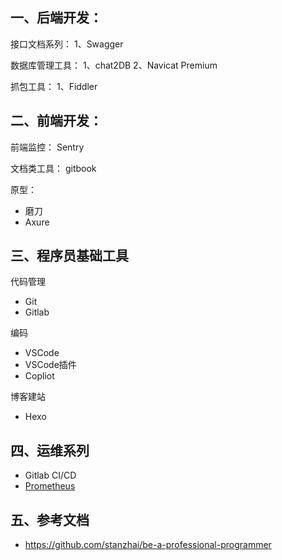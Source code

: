## 一、后端开发：
接口文档系列：
1、Swagger

数据库管理工具：
1、chat2DB
2、Navicat Premium

抓包工具：
1、Fiddler

## 二、前端开发：
前端监控：
Sentry

文档类工具：
gitbook

原型：
- 磨刀
- Axure

## 三、程序员基础工具

代码管理
- Git
- Gitlab

编码
- VSCode
- VSCode插件
- Copliot

博客建站
- Hexo


## 四、运维系列
- Gitlab CI/CD
- [Prometheus](https://link.zhihu.com/?target=https%3A//prometheus.io/)


## 五、参考文档
- https://github.com/stanzhai/be-a-professional-programmer




